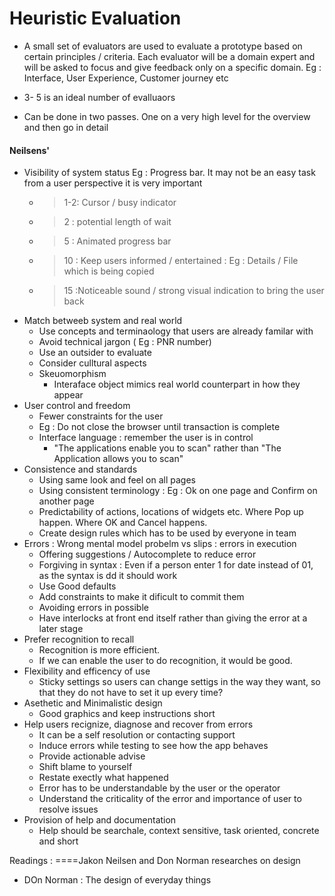 # Heuristic Evaluation

- A small set of evaluators are used to evaluate a prototype based on certain principles / criteria. Each evaluator will be a domain expert and will be asked to focus and give feedback only on a specific domain. Eg : Interface, User Experience, Customer journey etc

- 3- 5 is an ideal number of evalluaors
- Can be done in two passes. One on a very high level for the overview and then go in detail

#### Neilsens' 
- Visibility of system status Eg : Progress bar. It may not be an easy task from a user perspective it is very important
	- >1-2: Cursor / busy indicator
	- >2  : potential length of wait
	- >5  : Animated progress bar
	- >10 : Keep users informed / entertained : Eg : Details / File which is being copied
	- >15 :Noticeable sound / strong visual indication to bring the user back
- Match betweeb system and real world
	- Use concepts and terminaology that users are already familar with
	- Avoid technical jargon ( Eg : PNR number)
	- Use an outsider to evaluate
	- Consider culltural aspects
	- Skeuomorphism	
		- Interaface object mimics real world counterpart in how they appear
- User control and freedom
	- Fewer constraints for the user
	- Eg : Do not close the browser until transaction is complete
	- Interface language : remember the user is in control
		- "The applications enable you to scan" rather than "The Application allows you to scan"
- Consistence and standards
	- Using same look and feel on all pages 
	- Using consistent terminology : Eg : Ok on one page and Confirm on another page
	- Predictability of actions, locations of widgets etc. Where Pop up happen. Where OK and Cancel happens. 
	- Create design rules which has to be used by everyone in team
- Errors : Wrong mental model probelm vs slips : errors in execution
	- Offering suggestions / Autocomplete to reduce error
	- Forgiving in syntax : Even if a person enter 1 for date instead of 01, as the syntax is dd it should work
	- Use Good defaults
	- Add constraints to make it dificult to commit them
	- Avoiding errors in possible
	- Have interlocks at front end itself rather than giving the error at a later stage
- Prefer recognition to recall
	- Recognition is more efficient.
	- If we can enable the user to do recognition, it would be good. 
- Flexibility and efficency of use
	- Sticky settings so users can change settigs in the way they want, so that they do not have to set it up every time?
- Asethetic and Minimalistic design
	- Good graphics and keep instructions short
- Help users recignize, diagnose and recover from errors
	- It can be a self resolution or contacting support
	- Induce errors while testing to see how the app behaves
	- Provide actionable advise
	- Shift blame to yourself
	- Restate exectly what happened
	- Error has to be understandable by the user or the operator
	- Understand the criticality of the error and importance of user to resolve issues
- Provision of help and documentation
	- Help should be searchale, context sensitive, task oriented, concrete and short


Readings : 
 ====Jakon Neilsen and Don Norman researches on design
- DOn Norman : The design of everyday things
